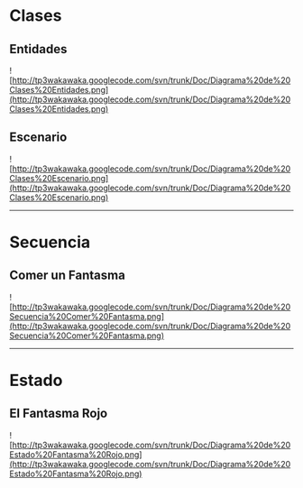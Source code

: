 

# Clases #


## Entidades ##

![http://tp3wakawaka.googlecode.com/svn/trunk/Doc/Diagrama%20de%20Clases%20Entidades.png](http://tp3wakawaka.googlecode.com/svn/trunk/Doc/Diagrama%20de%20Clases%20Entidades.png)

## Escenario ##

![http://tp3wakawaka.googlecode.com/svn/trunk/Doc/Diagrama%20de%20Clases%20Escenario.png](http://tp3wakawaka.googlecode.com/svn/trunk/Doc/Diagrama%20de%20Clases%20Escenario.png)


---


# Secuencia #

## Comer un Fantasma ##

![http://tp3wakawaka.googlecode.com/svn/trunk/Doc/Diagrama%20de%20Secuencia%20Comer%20Fantasma.png](http://tp3wakawaka.googlecode.com/svn/trunk/Doc/Diagrama%20de%20Secuencia%20Comer%20Fantasma.png)


---

# Estado #

## El Fantasma Rojo ##

![http://tp3wakawaka.googlecode.com/svn/trunk/Doc/Diagrama%20de%20Estado%20Fantasma%20Rojo.png](http://tp3wakawaka.googlecode.com/svn/trunk/Doc/Diagrama%20de%20Estado%20Fantasma%20Rojo.png)